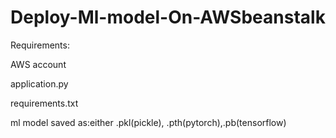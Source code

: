 # Deploy-Ml-model-On-AWSbeanstalk

Requirements:

AWS account

application.py

requirements.txt

ml model saved as:either .pkl(pickle), .pth(pytorch),.pb(tensorflow)

